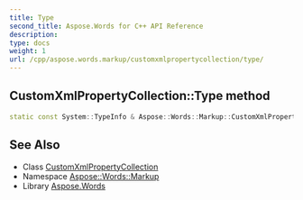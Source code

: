 ```yaml
---
title: Type
second_title: Aspose.Words for C++ API Reference
description: 
type: docs
weight: 1
url: /cpp/aspose.words.markup/customxmlpropertycollection/type/
---
```

## CustomXmlPropertyCollection::Type method




```cpp
static const System::TypeInfo & Aspose::Words::Markup::CustomXmlPropertyCollection::Type()
```

## See Also

* Class [CustomXmlPropertyCollection](../)
* Namespace [Aspose::Words::Markup](../../)
* Library [Aspose.Words](../../../)
